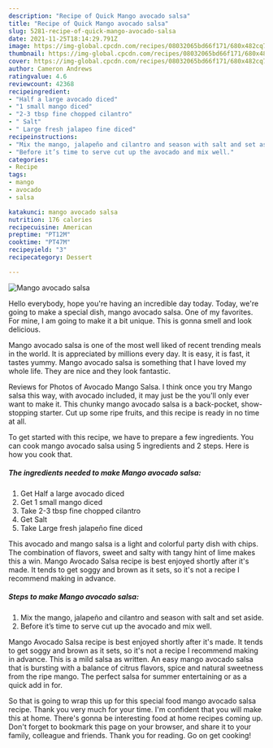 ```yaml
---
description: "Recipe of Quick Mango avocado salsa"
title: "Recipe of Quick Mango avocado salsa"
slug: 5281-recipe-of-quick-mango-avocado-salsa
date: 2021-11-25T18:14:29.791Z
image: https://img-global.cpcdn.com/recipes/08032065bd66f171/680x482cq70/mango-avocado-salsa-recipe-main-photo.jpg
thumbnail: https://img-global.cpcdn.com/recipes/08032065bd66f171/680x482cq70/mango-avocado-salsa-recipe-main-photo.jpg
cover: https://img-global.cpcdn.com/recipes/08032065bd66f171/680x482cq70/mango-avocado-salsa-recipe-main-photo.jpg
author: Cameron Andrews
ratingvalue: 4.6
reviewcount: 42368
recipeingredient:
- "Half a large avocado diced"
- "1 small mango diced"
- "2-3 tbsp fine chopped cilantro"
- " Salt"
- " Large fresh jalapeo fine diced"
recipeinstructions:
- "Mix the mango, jalapeño and cilantro and season with salt and set aside."
- "Before it’s time to serve cut up the avocado and mix well."
categories:
- Recipe
tags:
- mango
- avocado
- salsa

katakunci: mango avocado salsa 
nutrition: 176 calories
recipecuisine: American
preptime: "PT12M"
cooktime: "PT47M"
recipeyield: "3"
recipecategory: Dessert

---
```



![Mango avocado salsa](https://img-global.cpcdn.com/recipes/08032065bd66f171/680x482cq70/mango-avocado-salsa-recipe-main-photo.jpg)

Hello everybody, hope you're having an incredible day today. Today, we're going to make a special dish, mango avocado salsa. One of my favorites. For mine, I am going to make it a bit unique. This is gonna smell and look delicious.

Mango avocado salsa is one of the most well liked of recent trending meals in the world. It is appreciated by millions every day. It is easy, it is fast, it tastes yummy. Mango avocado salsa is something that I have loved my whole life. They are nice and they look fantastic.

Reviews for Photos of Avocado Mango Salsa. I think once you try Mango salsa this way, with avocado included, it may just be the you&#39;ll only ever want to make it. This chunky mango avocado salsa is a back-pocket, show-stopping starter. Cut up some ripe fruits, and this recipe is ready in no time at all.


To get started with this recipe, we have to prepare a few ingredients. You can cook mango avocado salsa using 5 ingredients and 2 steps. Here is how you cook that.

<!--inarticleads1-->

##### The ingredients needed to make Mango avocado salsa:

1. Get Half a large avocado diced
1. Get 1 small mango diced
1. Take 2-3 tbsp fine chopped cilantro
1. Get  Salt
1. Take  Large fresh jalapeño fine diced


This avocado and mango salsa is a light and colorful party dish with chips. The combination of flavors, sweet and salty with tangy hint of lime makes this a win. Mango Avocado Salsa recipe is best enjoyed shortly after it&#39;s made. It tends to get soggy and brown as it sets, so it&#39;s not a recipe I recommend making in advance. 

<!--inarticleads2-->

##### Steps to make Mango avocado salsa:

1. Mix the mango, jalapeño and cilantro and season with salt and set aside.
1. Before it’s time to serve cut up the avocado and mix well.


Mango Avocado Salsa recipe is best enjoyed shortly after it&#39;s made. It tends to get soggy and brown as it sets, so it&#39;s not a recipe I recommend making in advance. This is a mild salsa as written. An easy mango avocado salsa that is bursting with a balance of citrus flavors, spice and natural sweetness from the ripe mango. The perfect salsa for summer entertaining or as a quick add in for. 

So that is going to wrap this up for this special food mango avocado salsa recipe. Thank you very much for your time. I'm confident that you will make this at home. There's gonna be interesting food at home recipes coming up. Don't forget to bookmark this page on your browser, and share it to your family, colleague and friends. Thank you for reading. Go on get cooking!
